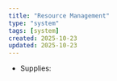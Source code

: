 ```yaml
---
title: "Resource Management"
type: "system"
tags: [system]
created: 2025-10-23
updated: 2025-10-23
---
```

- Supplies:
